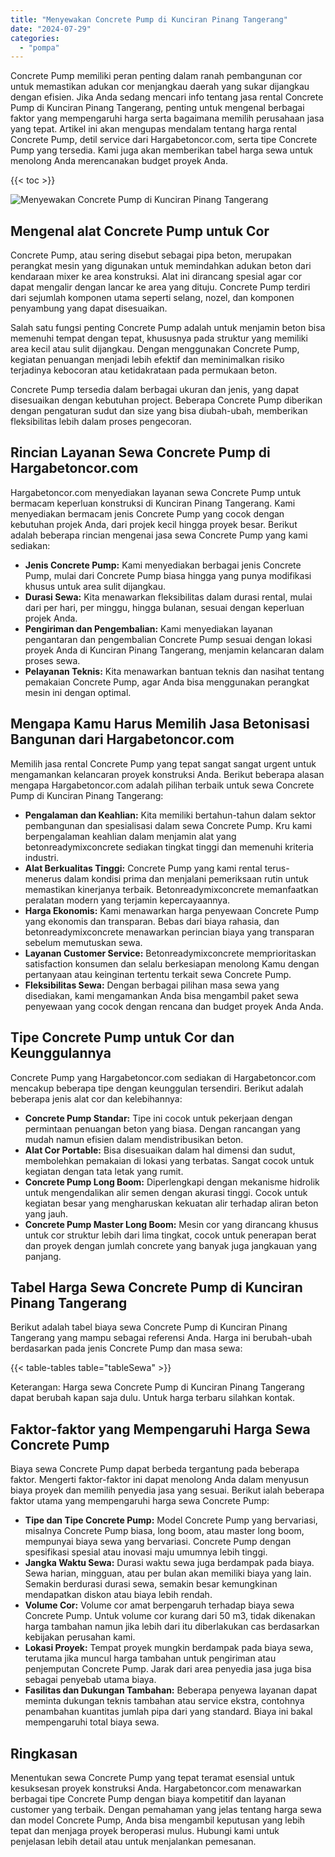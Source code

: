 ```yaml
---
title: "Menyewakan Concrete Pump di Kunciran Pinang Tangerang"
date: "2024-07-29"
categories: 
  - "pompa"
---
```




Concrete Pump memiliki peran penting dalam ranah pembangunan cor untuk memastikan adukan cor menjangkau daerah yang sukar dijangkau dengan efisien. Jika Anda sedang mencari info tentang jasa rental Concrete Pump di Kunciran Pinang Tangerang, penting untuk mengenal berbagai faktor yang mempengaruhi harga serta bagaimana memilih perusahaan jasa yang tepat. Artikel ini akan mengupas mendalam tentang harga rental Concrete Pump, detil service dari Hargabetoncor.com, serta tipe Concrete Pump yang tersedia. Kami juga akan memberikan tabel harga sewa untuk menolong Anda merencanakan budget proyek Anda.

{{< toc >}}

![Menyewakan Concrete Pump di Kunciran Pinang Tangerang](https://hargareadymixid.github.io/pompa/concrete-pump%20(26).png)

## Mengenal alat Concrete Pump untuk Cor

Concrete Pump, atau sering disebut sebagai pipa beton, merupakan perangkat mesin yang digunakan untuk memindahkan adukan beton dari kendaraan mixer ke area konstruksi. Alat ini dirancang spesial agar cor dapat mengalir dengan lancar ke area yang dituju. Concrete Pump terdiri dari sejumlah komponen utama seperti selang, nozel, dan komponen penyambung yang dapat disesuaikan.

Salah satu fungsi penting Concrete Pump adalah untuk menjamin beton bisa memenuhi tempat dengan tepat, khususnya pada struktur yang memiliki area kecil atau sulit dijangkau. Dengan menggunakan Concrete Pump, kegiatan penuangan menjadi lebih efektif dan meminimalkan risiko terjadinya kebocoran atau ketidakrataan pada permukaan beton.

Concrete Pump tersedia dalam berbagai ukuran dan jenis, yang dapat disesuaikan dengan kebutuhan project. Beberapa Concrete Pump diberikan dengan pengaturan sudut dan size yang bisa diubah-ubah, memberikan fleksibilitas lebih dalam proses pengecoran.

## Rincian Layanan Sewa Concrete Pump di Hargabetoncor.com

Hargabetoncor.com menyediakan layanan sewa Concrete Pump untuk bermacam keperluan konstruksi di Kunciran Pinang Tangerang. Kami menyediakan bermacam jenis Concrete Pump yang cocok dengan kebutuhan projek Anda, dari projek kecil hingga proyek besar. Berikut adalah beberapa rincian mengenai jasa sewa Concrete Pump yang kami sediakan:

- **Jenis Concrete Pump:** Kami menyediakan berbagai jenis Concrete Pump, mulai dari Concrete Pump biasa hingga yang punya modifikasi khusus untuk area sulit dijangkau.
- **Durasi Sewa:** Kita menawarkan fleksibilitas dalam durasi rental, mulai dari per hari, per minggu, hingga bulanan, sesuai dengan keperluan projek Anda.
- **Pengiriman dan Pengembalian:** Kami menyediakan layanan pengantaran dan pengembalian Concrete Pump sesuai dengan lokasi proyek Anda di Kunciran Pinang Tangerang, menjamin kelancaran dalam proses sewa.
- **Pelayanan Teknis:** Kita menawarkan bantuan teknis dan nasihat tentang pemakaian Concrete Pump, agar Anda bisa menggunakan perangkat mesin ini dengan optimal.

## Mengapa Kamu Harus Memilih Jasa Betonisasi Bangunan dari Hargabetoncor.com

Memilih jasa rental Concrete Pump yang tepat sangat sangat urgent untuk mengamankan kelancaran proyek konstruksi Anda. Berikut beberapa alasan mengapa Hargabetoncor.com adalah pilihan terbaik untuk sewa Concrete Pump di Kunciran Pinang Tangerang:

- **Pengalaman dan Keahlian:** Kita memiliki bertahun-tahun dalam sektor pembangunan dan spesialisasi dalam sewa Concrete Pump. Kru kami berpengalaman keahlian dalam menjamin alat yang betonreadymixconcrete sediakan tingkat tinggi dan memenuhi kriteria industri.
- **Alat Berkualitas Tinggi:** Concrete Pump yang kami rental terus-menerus dalam kondisi prima dan menjalani pemeriksaan rutin untuk memastikan kinerjanya terbaik. Betonreadymixconcrete memanfaatkan peralatan modern yang terjamin kepercayaannya.
- **Harga Ekonomis:** Kami menawarkan harga penyewaan Concrete Pump yang ekonomis dan transparan. Bebas dari biaya rahasia, dan betonreadymixconcrete menawarkan perincian biaya yang transparan sebelum memutuskan sewa.
- **Layanan Customer Service:** Betonreadymixconcrete memprioritaskan satisfaction konsumen dan selalu berkesiapan menolong Kamu dengan pertanyaan atau keinginan tertentu terkait sewa Concrete Pump.
- **Fleksibilitas Sewa:** Dengan berbagai pilihan masa sewa yang disediakan, kami mengamankan Anda bisa mengambil paket sewa penyewaan yang cocok dengan rencana dan budget proyek Anda Anda.

## Tipe Concrete Pump untuk Cor dan Keunggulannya

Concrete Pump yang Hargabetoncor.com sediakan di Hargabetoncor.com mencakup beberapa tipe dengan keunggulan tersendiri. Berikut adalah beberapa jenis alat cor dan kelebihannya:

- **Concrete Pump Standar:** Tipe ini cocok untuk pekerjaan dengan permintaan penuangan beton yang biasa. Dengan rancangan yang mudah namun efisien dalam mendistribusikan beton.
- **Alat Cor Portable:** Bisa disesuaikan dalam hal dimensi dan sudut, membolehkan pemakaian di lokasi yang terbatas. Sangat cocok untuk kegiatan dengan tata letak yang rumit.
- **Concrete Pump Long Boom:** Diperlengkapi dengan mekanisme hidrolik untuk mengendalikan alir semen dengan akurasi tinggi. Cocok untuk kegiatan besar yang mengharuskan kekuatan alir terhadap aliran beton yang jauh.
- **Concrete Pump Master Long Boom:** Mesin cor yang dirancang khusus untuk cor struktur lebih dari lima tingkat, cocok untuk penerapan berat dan proyek dengan jumlah concrete yang banyak juga jangkauan yang panjang.

## Tabel Harga Sewa Concrete Pump di Kunciran Pinang Tangerang

Berikut adalah tabel biaya sewa Concrete Pump di Kunciran Pinang Tangerang yang mampu sebagai referensi Anda. Harga ini berubah-ubah berdasarkan pada jenis Concrete Pump dan masa sewa:

{{< table-tables table="tableSewa" >}}

Keterangan: Harga sewa Concrete Pump di Kunciran Pinang Tangerang dapat berubah kapan saja dulu. Untuk harga terbaru silahkan kontak.

## Faktor-faktor yang Mempengaruhi Harga Sewa Concrete Pump

Biaya sewa Concrete Pump dapat berbeda tergantung pada beberapa faktor. Mengerti faktor-faktor ini dapat menolong Anda dalam menyusun biaya proyek dan memilih penyedia jasa yang sesuai. Berikut ialah beberapa faktor utama yang mempengaruhi harga sewa Concrete Pump:

- **Tipe dan Tipe Concrete Pump:** Model Concrete Pump yang bervariasi, misalnya Concrete Pump biasa, long boom, atau master long boom, mempunyai biaya sewa yang bervariasi. Concrete Pump dengan spesifikasi spesial atau inovasi maju umumnya lebih tinggi.
- **Jangka Waktu Sewa:** Durasi waktu sewa juga berdampak pada biaya. Sewa harian, mingguan, atau per bulan akan memiliki biaya yang lain. Semakin berdurasi durasi sewa, semakin besar kemungkinan mendapatkan diskon atau biaya lebih rendah.
- **Volume Cor:** Volume cor amat berpengaruh terhadap biaya sewa Concrete Pump. Untuk volume cor kurang dari 50 m3, tidak dikenakan harga tambahan namun jika lebih dari itu diberlakukan cas berdasarkan kebijakan perusahan kami.
- **Lokasi Proyek:** Tempat proyek mungkin berdampak pada biaya sewa, terutama jika muncul harga tambahan untuk pengiriman atau penjemputan Concrete Pump. Jarak dari area penyedia jasa juga bisa sebagai penyebab utama biaya.
- **Fasilitas dan Dukungan Tambahan:** Beberapa penyewa layanan dapat meminta dukungan teknis tambahan atau service ekstra, contohnya penambahan kuantitas jumlah pipa dari yang standard. Biaya ini bakal mempengaruhi total biaya sewa.

## Ringkasan

Menentukan sewa Concrete Pump yang tepat teramat esensial untuk kesuksesan proyek konstruksi Anda. Hargabetoncor.com menawarkan berbagai tipe Concrete Pump dengan biaya kompetitif dan layanan customer yang terbaik. Dengan pemahaman yang jelas tentang harga sewa dan model Concrete Pump, Anda bisa mengambil keputusan yang lebih tepat dan menjaga proyek beroperasi mulus. Hubungi kami untuk penjelasan lebih detail atau untuk menjalankan pemesanan.
